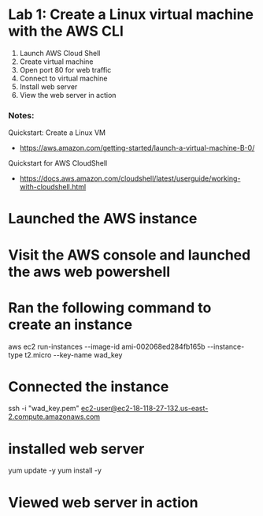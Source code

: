 # Lab 1: Create a Linux virtual machine with the AWS CLI

1. Launch AWS Cloud Shell
3. Create virtual machine
4. Open port 80 for web traffic
5. Connect to virtual machine
6. Install web server
7. View the web server in action

### Notes:

Quickstart: Create a Linux VM
* https://aws.amazon.com/getting-started/launch-a-virtual-machine-B-0/

Quickstart for AWS CloudShell
* https://docs.aws.amazon.com/cloudshell/latest/userguide/working-with-cloudshell.html

# Launched the AWS instance

# Visit the AWS console and launched the aws web powershell
# Ran the following command to create an instance
aws ec2 run-instances --image-id ami-002068ed284fb165b --instance-type t2.micro --key-name wad_key
# Connected the instance
ssh -i "wad_key.pem" ec2-user@ec2-18-118-27-132.us-east-2.compute.amazonaws.com

# installed web server
yum update -y
yum install -y
# Viewed web server in action
